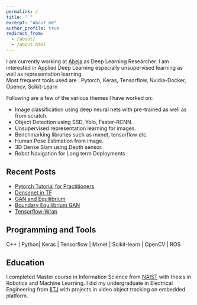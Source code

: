 ```yaml
---
permalink: /
title: " "
excerpt: "About me"
author_profile: true
redirect_from: 
  - /about/
  - /about.html
---
```


I am currently working at [Abeja](http://www.abeja.asia) as Deep Learning Researcher. I am interested in Applied Deep Learning  especially unsupervised learning as well as representation learning.  
Most frequent tools used are : Pytorch, Keras, Tensorflow, Nvidia-Docker, Opencv, Scikit-Learn

Following are a few of the various themes I have worked on:
- Image classification using deep neural nets with pre-trained as well as from scratch. 
- Object Detection using SSD, Yolo, Faster-RCNN. 
- Unsupervised representation learning for images. 
- Benchmarking libraries such as mxnet, tensorflow etc.
- Human Pose Estimation from image.
- 3D Dense Slam using Depth sensor. 
- Robot Navigation for Long term Deployments

## Recent Posts
- [Pytorch Tutorial for Practitioners](https://resbyte.github.io/posts/2017/08/25/pytorch-tutorial/)
- [Densenet in TF](https://resbyte.github.io/posts/2017/05/tf-densenet/)
- [GAN and Equilibrium](https://resbyte.github.io/posts/2017/04/arora-gen-eqbm-17/)
- [Boundary Equilibrium GAN](https://resbyte.github.io/posts/2017/04/david-began-17/)
- [Tensorflow-Wrap](https://resbyte.github.io/posts/2017/03/tf-wrap/)

## Programming and Tools

C++ | Python| Keras | Tensorflow | Mxnet | Scikit-learn | OpenCV | ROS 


## Education
          
I completed Master course in Information Science from [NAIST](http://www.naist.jp/en/) with thesis in Robotics and Machine Learning. I did my undergraduate in Electrical Engineering from [IITJ](http://www.iitj.ac.in) with projects in video object tracking on embedded platform. 


